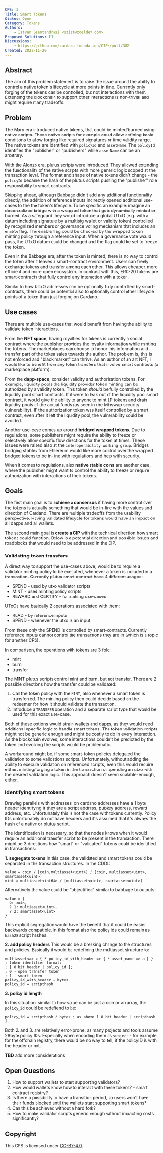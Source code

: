 ```yaml
---
CPS: 3
Title: Smart Tokens
Status: Open
Category: Tokens
Authors:
    - Istvan Szentandrasi <szist@zoeldev.com>
Proposed Solutions: []
Discussions:
    - https://github.com/cardano-foundation/CIPs/pull/382
Created: 2022-11-20
---
```


## Abstract

The aim of this problem statement is to raise the issue around the ability to control a native token's lifecycle at more points in time.
Currently only forging of the tokens can be controlled, but not interactions with them. Extending the blockchain to support other interactions is non-trivial and might require many tradeoffs.

## Problem

The Mary era introduced native tokens, that could be minted/burned using native scripts. These native scripts for example could allow defining basic conditions to allow forging like required signatures or time validity range. The native tokens are identified with `policyId` and `assetName`. The `policyId` identifies the "publisher" or "publishers" while `assetName` can be an arbitrary.

With the Alonzo era, plutus scripts were introduced. They allowed extending the functionality of the native scripts with more generic logic scoped at the transaction level. The format and shape of native tokens didn't change - the `policyId` became the hash of the plutus scripts pushing the "publisher" role responsibility to smart contracts.

Skipping ahead, although Babbage didn't add any additional functionality directly, the addition of reference inputs indirectly opened additional use-cases to the the token's lifecycle. To be specific an example: imagine an decentralized bridge with a wrapped token that gets dynamically minted or burned. As a safeguard they would introduce a global UTxO (e.g. with a datum including signature by a multisig wallet or validity token) controlled by recognized members or governance voting mechanism that includes an `enable` flag. The enable flag could be checked by the wrapped token minting policy through a reference input. When a governance vote would pass, the UTxO datum could be changed and the flag could be set to freeze the token.

Even in the Babbage era, after the token is minted, there is no way to control the token after it leaves a smart-contract environment. Users can freely exchange tokens and transfer among each other. This allows cheaper, more efficient and more open ecosystem. In contrast with this, ERC-20 tokens are smart-contracts that fully control any interaction with a token.

Similar to how UTxO addresses can be optionally fully controlled by smart-contracts, there could be potential also to optionally control other lifecycle points of a token than just forging on Cardano.

## Use cases

There are multiple use-cases that would benefit from having the ability to validate token interactions.

From the **NFT space**, having royalties for tokens is currently a social contract where the publisher provides the royalty information while minting the tokens. The marketplaces can choose to honor this information and transfer part of the token sales towards the author. The problem is, this is not enforced and "black market" can thrive. As an author of an art NFT, I would like to benefit from any token transfers that involve smart contracts (a marketplace platform).

From the **dapp-space**, consider validity and authorization tokens. For example, liquidity pools the liquidity provider token minting can be authorized by a validity token. This token _should_ be fully controlled by the liquidity pool smart contracts. If it were to leak out of the liquidity pool smart contract, it would give the ability to anyone to mint LP tokens and drain liquidity pools of the actual funds (as seen in the Minswap security vulnerability). IF the authorization token was itself controlled by a smart contract, even after it left the liquidity pool, the vulnerability could be avoided.

Another use-case comes up around **bridged wrapped tokens**. Due to regulations, some publishers might require the ability to freeze or selectively allow specific flow directions for the token at times. These issues were raised also at the `interoperability working group`. Bridges bridging stables from Ethereum would like more control over the wrapped bridged tokens to be in-line with regulations and help with security.

When it comes to regulations, also **native stable coins** are another case, where the publisher might want to control the ability to freeze or require authorization with interactions of their tokens.

## Goals

The first main goal is to **achieve a consensus** if having more control over the tokens is actually something that would be in-line with the values and direction of Cardano. There are multiple tradeoffs from the usability perspective. Having validated lifecycle for tokens would have an impact on all dapps and all wallets.

The second main goal is **create a CIP** with the technical direction how smart tokens could function. Below is a potential direction and possible issues and roadblocks that would need to be addressed in the CIP.

### Validating token transfers

A direct way to support the use-cases above, would be to require a validator minting policy to be executed, whenever a token is included in a transaction. Currently plutus smart contract have 4 different usages:

- SPEND - used by utxo validator scripts
- MINT - used minting policy scripts
- REWARD and CERTIFY - for staking use-cases

UTxOs have basically 2 operations associated with them:

- READ - by reference inputs
- SPEND - whenever the utxo is an input

From these only the SPEND is controlled by smart-contracts. Currently reference inputs cannot control the transactions they are in (which is a topic for another CPS).

In comparison, the operations with tokens are 3 fold:

- mint
- burn
- transfer

The MINT plutus scripts control mint and burn, but not transfer. There are 2 possible directions how the transfer could be validated:

1. Call the token policy with the `MINT`, also whenever a smart token is transferred. The minting policy then could decide based on the redeemer for how it should validate the transaction.
2. Introduce a `TRANSFER` operation and a separate script type that would be used for this exact use-case.

Both of these options would strain wallets and dapps, as they would need additional specific logic to handle smart tokens. The token validation scripts might not be generic enough and might be costly to do in every interaction. As the blockchain evolves, some interactions couldn't be predicted by the token and evolving the scripts would be problematic.

A workaround might be, if some smart-token policies delegated the validation to some validations scripts. Unfortunately, without adding the ability to execute validation on referenced scripts, even this would require either: minting/forging a token in the transaction or spending an utxo with the desired validation logic. This approach doesn't seem scalable-enough, either.

### Identifying smart tokens

Drawing parallels with addresses, on cardano addresses have a 1 byte header identifying if they are a script address, pubkey address, reward address, etc. Unfortunately this is not the case with tokens currently. Policy IDs unfortunately do not have headers and it's assumed that it's always the hash of a native or plutus script.

The identification is necessary, so that the nodes knows when it would require an additional transfer script to be present in the transaction. There might be 3 directions how "smart" or "validated" tokens could be identified in transactions:

**1. segregate tokens**
In this case, the validated and smart tokens could be separated in the transaction structures. In the CDDL:

```cddl
value = coin / [coin,multiasset<uint>] / [coin, multiasset<uint>, smartasset<uint>]
mint = multiasset<int64> / [multiasset<uint>, smartasset<uint>]
```

Alternatively the value could be "objectified" similar to babbage tx outputs:

```cddl
value = {
  0: coin,
  ? 1: multiasset<uint>,
  ? 2: smartasset<uint>
}
```

This explicit segregation would have the benefit that it could be easier backwards compatible. In this format also the policy ids could remain as `hash28` script hashes.

**2. add policy headers**
This would be a breaking change to the structures and policies. Basically it would be redefining the multiasset structure to:

```
multiasset<a> = { * policy_id_with_header => { * asset_name => a } }
; token identifier format:
; [ 8 bit header | policy_id ];
; 0 - open transfer token
; 1 - smart token
policy_id_with_header = bytes
policy_id = scripthash
```

**3. policy id length**

In this situation, similar to how value can be just a coin or an array, the `policy_id` could be redefiend to be:

```
policy_id = scripthash / bytes ; as above [ 8 bit header | scripthash ]
```

Both 2. and 3. are relatively error-prone, as many projects and tools assume 28byte policy IDs. Especially when encoding them as `subject` - for example for the offchain registry, there would be no way to tell, if the policyID is with the header or not.

**TBD** add more considerations

## Open Questions

1. How to support wallets to start supporting validators?
1. How would wallets know how to interact with these tokens? - smart contract registry?
1. Is there a possibility to have a transition period, so users won't have their funds blocked until the wallets start supporting smart tokens?
1. Can this be achieved without a hard fork?
1. How to make validator scripts generic enough without impacting costs significantly?

## Copyright

This CPS is licensed under [CC-BY-4.0](https://creativecommons.org/licenses/by/4.0/legalcode).
